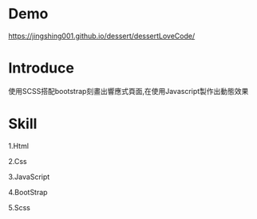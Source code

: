 # Demo

https://jingshing001.github.io/dessert/dessertLoveCode/

# Introduce

使用SCSS搭配bootstrap刻畫出響應式頁面,在使用Javascript製作出動態效果

# Skill

1.Html

2.Css

3.JavaScript

4.BootStrap

5.Scss

